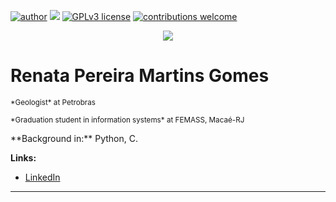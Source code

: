 [![author](https://img.shields.io/badge/author-Renata-red.svg)](https://www.linkedin.com/in/renatageousp) [![](https://img.shields.io/badge/python-3.7+-blue.svg)](https://www.python.org/downloads/release/python-365/) [![GPLv3 license](https://img.shields.io/badge/License-GPLv3-blue.svg)](http://perso.crans.org/besson/LICENSE.html) [![contributions welcome](https://img.shields.io/badge/contributions-welcome-brightgreen.svg?style=flat)](https://github.com/22renata)

<p align="center">
  <img src="banner.png" >
</p>

# Renata Pereira Martins Gomes
</p>
<sub>*Geologist* at Petrobras</sub>
</p>
<sub>*Graduation student in information systems* at FEMASS, Macaé-RJ</sub>
</p>
**Background in:** Python, C.

**Links:**
* [LinkedIn](https://www.linkedin.com/in/renatageousp)





---




